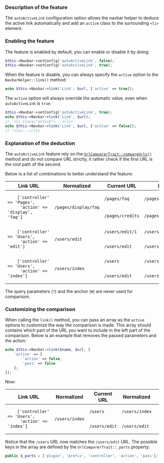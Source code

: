 ### Description of the feature

The `autoActiveLink` configuration option allows the navbar helper to deduce the active link automatically and add an `active` class to the
surrounding `<li>` element.

### Enabling the feature

The feature is enabled by default, you can enable or disable it by doing:

```php
$this->Navbar->setConfig('autoActiveLink', false);
$this->Navbar->setConfig('autoActiveLink', true);
```

When the feature is disable, you can always specify the `active` option to the `NavbarHelper::link()` method:

```php
echo $this->Navbar->link('Link', $url, ['active' => true]);
```

The `active` option will always override the automatic value, even when `autoActiveLink` is `true`:

```php
$this->Navbar->setConfig('autoActiveLink', true);
echo $this->Navbar->link('Link', $url);
// '<li class="active">...</li>
echo $this->Navbar->link('Link', $url, ['active' => false]);
// '<li>...</li>
```

### Explanation of the deduction

The `autoActiveLink` feature rely on the [`UrlComparerTrait::compareUrls()`]() method and do not compare URL strictly, it rather
check if the first URL is the root path of the second.

Below is a list of combinations to better understand the feature:

<table class="table table-bordered">
    <thead>
        <tr>
            <th>Link URL</th>
            <th>Normalized</th>
            <th>Current URL</th>
            <th>Normalized</th>
            <th></th>
        </tr>
    </thead>
    <tbody>
        <tr>
            <td rowspan="2"><pre class="language-php">
    <code>['controller' => 'Pages',
     'action' => 'display', 'faq']</code></pre></td>
            <td rowspan="2"><code>/pages/display/faq</code></td>
            <td><code>/pages/faq</code></td>
            <td><code>/pages/display/faq</code></td>
            <td><i class="fa fa-check"></i></td>
        </tr>
        <tr>
            <td><code>/pages/credits</code></td>
            <td><code>/pages/display/credits</code></td>
            <td><i class="fa fa-remove"></i></td>
        </tr>
        <tr>
            <td rowspan="2"><pre class="language-php">
    <code>['controller' => 'Users',
     'action' => 'edit']</code></pre></td>
            <td rowspan="2"><code>/users/edit</code></td>
            <td><code>/users/edit/1</code></td>
            <td><code>/users/edit/1</code></td>
            <td><i class="fa fa-check"></i></td>
        </tr>
        <tr>
            <td><code>/users/edit</code></td>
            <td><code>/users/edit</code></td>
            <td><i class="fa fa-check"></i></td>
        </tr>
        <tr>
        <td rowspan="2"><pre class="language-php">
    <code>['controller' => 'Users',
     'action' => 'index']</code></pre></td>
            <td rowspan="2"><code>/users/index</code></td>
            <td><code>/users</code></td>
            <td><code>/users/index</code></td>
            <td><i class="fa fa-check"></i></td>
        </tr>
        <tr>
            <td><code>/users/edit</code></td>
            <td><code>/users/edit</code></td>
            <td><i class="fa fa-remove"></i></td>
        </tr>
        </tbody>
</table>

The query parameters (`?`) and the anchor (`#`) are never used for comparison.

### Customizing the comparison

When calling the `link()` method, you can pass an array as the `active` options to customize the way the comparison is made. This
array should contains which part of the URL you want to include in the left part of the comparison. Below is an example that removes
the passed parameters and the action:

```php
echo $this->Navbar->link($name, $url, [
    'active' => [
        'action' => false,
        'pass' => false
    ];
]);
```

Now:

<table class="table table-bordered">
    <thead>
        <tr>
            <th>Link URL</th>
            <th>Normalized</th>
            <th>Current URL</th>
            <th>Normalized</th>
            <th></th>
        </tr>
    </thead>
    <tbody>
        <tr>
        <td rowspan="2"><pre class="language-php">
    <code>['controller' => 'Users',
     'action' => 'index']</code></pre></td>
            <td rowspan="2"><code>/users/index</code></td>
            <td><code>/users</code></td>
            <td><code>/users/index</code></td>
            <td><i class="fa fa-check"></i></td>
        </tr>
        <tr>
            <td><code>/users/edit</code></td>
            <td><code>/users/edit</code></td>
            <td><i class="fa fa-check"></i></td>
        </tr>
        </tbody>
</table>

Notice that the `/users` URL now matches the `/users/edit` URL. The possible keys in the array are defined by the `UrlComparerTrait::_parts`
property:

```php
public $_parts = ['plugin', 'prefix', 'controller', 'action', 'pass'];;
```
